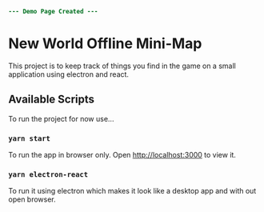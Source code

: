 ```diff
--- Demo Page Created ---
```

# New World Offline Mini-Map

This project is to keep track of things you find in the game on a small application using electron and react.

## Available Scripts

To run the project for now use...

### `yarn start`

To run the app in browser only.
Open [http://localhost:3000](http://localhost:3000) to view it.

### `yarn electron-react`

To run it using electron which makes it look like a desktop app and with out open browser.
